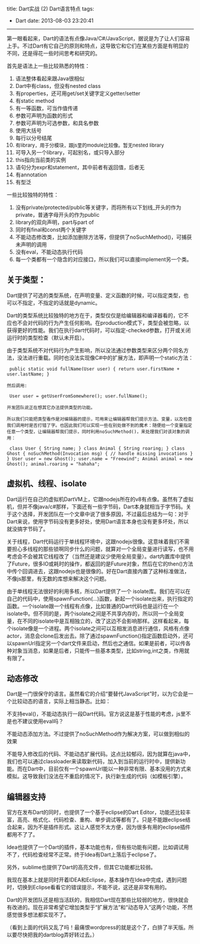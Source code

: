 title: Dart实战 (2) Dart语言特点
tags:
  - Dart
date: 2013-08-03 23:20:41
---

第一眼看起来，Dart的语法有点像Java/C#/JavaScript，据说是为了让人们容易上手。不过Dart有它自己的原则和特点，这导致它和它们在某些方面是有明显的不同，还是得花一些时间思考和研究的。

首先是语法上一些比较熟悉的特性：

1.  语法整体看起来跟Java很相似
2.  Dart中有class，但没有nested class
3.  有properties，还可用get/set关键字定义getter/setter
4.  有static method
5.  有一等函数，可当作值传递
6.  参数可声明为函数的形式
7.  参数可声明为可选参数，和具名参数
8.  使用大括号
9.  每行以分号结尾
10.  <span style="font-size: 13px;">有library，用于分模块，跟js里的module比较像。暂无nested library</span>
11.  可导入另一个library，可起别名，或只导入部分
12.  this指向当前类的实例
13.  语句分为expr和statement，其中前者有返回值，后者无
14.  有annotation
15.  有型泛

一些比较独特的特性：

1.  没有private/protected/public等关键字，而将所有以下划线_开头的作为private，普通字母开头的作为public
2.  library的双向声明，part与part of
3.  同时有final和const两个关键字
4.  不能动态修改类，比如添加删除方法等，但提供了noSuchMethod()，可捕获未声明的调用
5.  没有eval，不能动态执行代码
6.  每一个类都有一个隐含的对应接口，所以我们可以直接implement另一个类。

## 关于类型：

Dart提供了可选的类型系统，在声明变量、定义函数的时候，可以指定类型，也可以不指定，不指定的话就是dynamic。

Dart的类型系统比较独特的地方在于，类型仅仅是给编辑器和编译器看的，它不应也不会对代码的行为产生任何影响。在production模式下，类型会被忽略，以获得更好的性能。我们在执行dart代码时，可以指定-checked参数，打开或关闭运行时的类型检查（默认未开启）。

由于类型系统不对代码行为产生影响，所以没法通过参数类型来区分两个同名方法，没法进行重载。同时也没法实现像C#中的扩展方法，即声明一个static方法：

     public static void fullName(User user) { return user.firstName + user.lastName; } 

    然后调用:

     User user = getUserFromSomewhere(); user.fullName(); 

    开发团队说正在想其它办法提供类型的功能。

    所以我们只能把类型看作是对编辑器的提示，可用来让编辑器帮我们提示方法、变量，以及检查我们调用时是否打错了字。也因此我们可以实现一些在别处做不到的魔术：随便给一个变量指定任意一个类型，让编辑器帮我们提示，同时利用noSuchMethod()，来处理我们对该对象的调用：

     class User { String name; } class Animal { String roaring; } class Ghost { noSuchMethod(Invocation msg) { // handle missing invocations } } User user = new Ghost(); user.name = "Freewind"; Animal animal = new Ghost(); animal.roaring = "hahaha"; 

## 虚拟机、线程、isolate

Dart运行在自己的虚拟机DartVM上，它跟nodejs所在的v8有点像。虽然有了虚拟机，但并不像java/c#那样，下面还有一些字节码，Dart本身就相当于字节码。关于这个选择，开发团队在一个文章中说了很多原因，不过最后总结为一句：对于Dart来说，使用字节码没有更多好处，使用Dart语言本身也没有更多坏处，所以就没搞字节码了。

关于线程，Dart代码运行于单线程环境中，这跟nodejs很像。这意味着我们不需要担心多线程的那些锁啊同步什么的问题，就算对一个全局变量进行读写，也不用考虑会不会被其它线程改了（当然还是建议少使用全局变量）。dart内置库中提供了Future，很多IO或耗时的操作，都返回的是Future对象，然后在它的then()方法中传个回调进去，这跟nodejs也是很像的。好在Dart直接内置了这种标准做法，不像js那里，有无数的库想来解决这个问题。

由于单线程无法很好的利用多核，所以Dart提供了一个 isolate库。我们在可以在自己的代码中，使用spawnFunction(...)函数，新起一个isolate出来，执行指定的函数。一个isolate跟一个线程有点像，比如普通的Dart代码也是运行在一个isolate中。但不同的是，两个isolate之间是不共享内存的，所以同一个全局变量，在不同的isolate中是互相独立的，改了这边不会影响那样。这样看起来，每个isolate像是一个进程。两个isolate之间可以互相发消息进行通信，风格有点像actor，消息会clone后发出去。除了通过spawnFunction()指定函数启动外，还可以spawnUrl指定另一个dart文件来启动，然后也之通信。如果是前者，可以传各种对象当消息，如果是后者，只能传一些基本类型，比如string,int之类，作用就有限了。

## 动态修改

Dart是一门很保守的语言。虽然看它的介绍“要替代JavaScript”时，以为它会是一个比较动态的语言，实际上相当静态。比如：

不支持eval()，不能动态执行一段Dart代码。官方说这是基于性能的考虑，js里不是也不建议使用eval吗？

不能动态添加方法。不过提供了noSuchMethod作为解决方案，可以做到相似的效果

不能导入修改后的代码、不能动态扩展代码。这点比较郁闷，因为就算在java中，我们也可以通过classloader来读取新代码，加入到当前的运行时中，提供新功能。而在Dart中，目前仅有一个spawnUrl能以一种非常有限、基本没用的方式来模拟。这导致我们没法在不重启的情况下，执行新生成的代码（如模板引擎）。

## 编辑器支持

官方在发布Dart的同时，也提供了一个基于eclipse的Dart Editor，功能还比较丰富，高亮、格式化、代码检查、重构、单步调试等都有了。只是不能跟eclipse结合起来，因为不是插件形式。这让人感觉不太方便，因为很多有用的eclipse插件都用不了了。

Idea也提供了一个Dart的插件，基本功能也有，但有些功能有问题，比如调试用不了，代码检查经常不正常。终于Idea有Dart上落后于eclipse了。

另外，sublime也提供了Dart的高亮文件，但其它功能都比较弱。

我现在基本上就是同时开着IDEA和Eclipse，基本操作在Idea中完成，遇到问题时，切换到Eclipse看看它的错误提示，不能不说，这还是非常有用的。

Dart的开发团队还是相当活跃的，我相信Dart现在那些比较弱的地方，很快就会有改进的。现在非常希望它增加类型于“扩展方法”和“动态导入”这两个功能，不然感觉很多想法都实现不了。

（看到上面的代码又乱了吗！最痛恨wordpress的就是这个了，白排了半天版。所以要尽快把我的dartblog弄好转过去。）